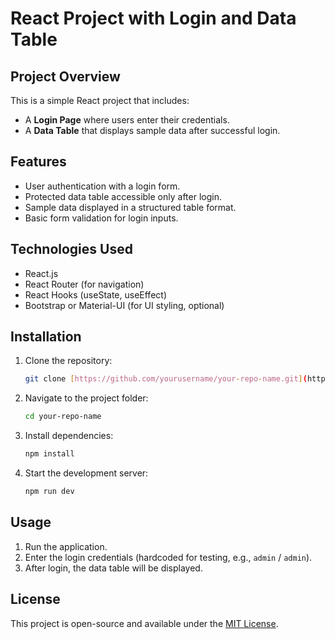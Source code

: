 # React Project with Login and Data Table

## Project Overview

This is a simple React project that includes:

- A **Login Page** where users enter their credentials.
- A **Data Table** that displays sample data after successful login.

## Features

- User authentication with a login form.
- Protected data table accessible only after login.
- Sample data displayed in a structured table format.
- Basic form validation for login inputs.

## Technologies Used

- React.js
- React Router (for navigation)
- React Hooks (useState, useEffect)
- Bootstrap or Material-UI (for UI styling, optional)

## Installation

1. Clone the repository:
   ```bash
   git clone [https://github.com/yourusername/your-repo-name.git](https://github.com/sudhansmart/2CQR.git)
   ```
2. Navigate to the project folder:
   ```bash
   cd your-repo-name
   ```
3. Install dependencies:
   ```bash
   npm install
   ```
4. Start the development server:
   ```bash
   npm run dev
   ```

## Usage

1. Run the application.
2. Enter the login credentials (hardcoded for testing, e.g., `admin` / `admin`).
3. After login, the data table will be displayed.

## License

This project is open-source and available under the [MIT License](LICENSE).
